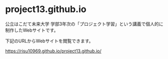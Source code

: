 # project13.github.io

公立はこだて未来大学 学部3年次の「プロジェクト学習」という講義で個人的に制作したWebサイトです。

下記のURLからWebサイトを閲覧できます。

https://risu10969.github.io/project13.github.io/
